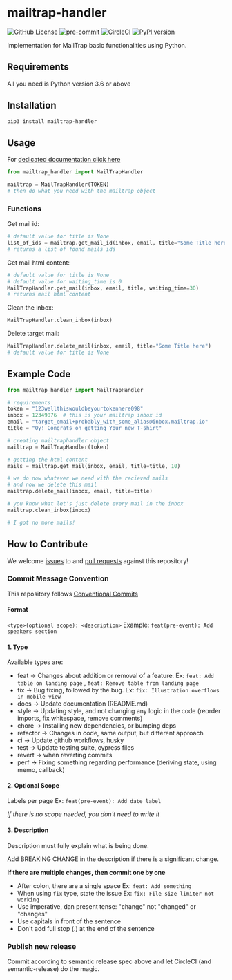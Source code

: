 # mailtrap-handler
[![GitHub License](https://img.shields.io/badge/license-MIT-lightgrey.svg)](https://github.com/trustedshops-public/mailtrap-handler/blob/main/LICENSE)
[![pre-commit](https://img.shields.io/badge/%E2%9A%93%20%20pre--commit-enabled-success)](https://pre-commit.com/)
[![CircleCI](https://circleci.com/gh/trustedshops-public/mailtrap-handler/tree/main.svg?style=shield)](https://circleci.com/gh/trustedshops-public/mailtrap-handler/tree/main)
[![PyPI version](https://badge.fury.io/py/mailtrap-handler.svg)](https://pypi.org/project/mailtrap-handler)

Implementation for MailTrap basic functionalities using Python.

## Requirements

All you need is Python version 3.6 or above

## Installation

```sh
pip3 install mailtrap-handler
```

## Usage

For [dedicated documentation click here](https://trustedshops-public.github.io/mailtrap-handler/mailtrap_handler)

```python
from mailtrap_handler import MailTrapHandler

mailtrap = MailTrapHandler(TOKEN)
# then do what you need with the mailtrap object
```

### Functions

Get mail id:

```python
# default value for title is None
list_of_ids = mailtrap.get_mail_id(inbox, email, title="Some Title here")
# returns a list of found mails ids
```

Get mail html content:

```python
# default value for title is None
# default value for waiting_time is 0
MailTrapHandler.get_mail(inbox, email, title, waiting_time=30)
# returns mail html content
```

Clean the inbox:

```python
MailTrapHandler.clean_inbox(inbox)
```

Delete target mail:

```python
MailTrapHandler.delete_mail(inbox, email, title="Some Title here")
# default value for title is None
```

## Example Code

```python
from mailtrap_handler import MailTrapHandler

# requirements
token = "123wellthiswouldbeyourtokenhere098"
inbox = 12349876  # this is your mailtrap inbox id
email = "target_email+probably_with_some_alias@inbox.mailtrap.io"
title = "Oy! Congrats on getting Your new T-shirt"

# creating mailtraphandler object
mailtrap = MailTrapHandler(token)

# getting the html content
mails = mailtrap.get_mail(inbox, email, title=title, 10)

# we do now whatever we need with the recieved mails
# and now we delete this mail
mailtrap.delete_mail(inbox, email, title=title)

# you know what let's just delete every mail in the inbox
mailtrap.clean_inbox(inbox)

# I got no more mails!
```

## How to Contribute

We welcome [issues](https://github.com/trustedshops-public/mailtrap-handler/issues) to
and [pull requests](https://github.com/trustedshops-public/mailtrap-handler/pulls) against this repository!

### Commit Message Convention

This repository follows [Conventional Commits](https://www.conventionalcommits.org/en/v1.0.0/)

#### Format

`<type>(optional scope): <description>`
Example: `feat(pre-event): Add speakers section`

#### 1. Type

Available types are:

- feat → Changes about addition or removal of a feature. Ex: `feat: Add table on landing page`
  , `feat: Remove table from landing page`
- fix → Bug fixing, followed by the bug. Ex: `fix: Illustration overflows in mobile view`
- docs → Update documentation (README.md)
- style → Updating style, and not changing any logic in the code (reorder imports, fix whitespace, remove comments)
- chore → Installing new dependencies, or bumping deps
- refactor → Changes in code, same output, but different approach
- ci → Update github workflows, husky
- test → Update testing suite, cypress files
- revert → when reverting commits
- perf → Fixing something regarding performance (deriving state, using memo, callback)

#### 2. Optional Scope

Labels per page Ex: `feat(pre-event): Add date label`

*If there is no scope needed, you don't need to write it*

#### 3. Description

Description must fully explain what is being done.

Add BREAKING CHANGE in the description if there is a significant change.

**If there are multiple changes, then commit one by one**

- After colon, there are a single space Ex: `feat: Add something`
- When using `fix` type, state the issue Ex: `fix: File size limiter not working`
- Use imperative, dan present tense: "change" not "changed" or "changes"
- Use capitals in front of the sentence
- Don't add full stop (.) at the end of the sentence

### Publish new release

Commit according to semantic release spec above and let CircleCI (and semantic-release) do the magic.
